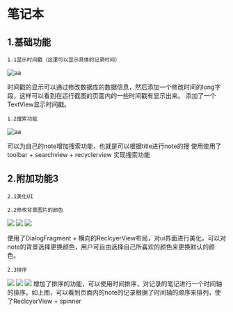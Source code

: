 笔记本
====
1.基础功能
---
	1.1显示时间戳（这里可以显示具体的记录时间）
	
![aa](https://github.com/xieyueyin/newPicture/blob/master/tupian/Screenshot_2018-06-10-22-30-38.png)
<br>

时间戳的显示可以通过修改数据库的数据信息，然后添加一个修改时间的long字段，这样可以看到在运行截图的页面内的一些时间戳有显示出来。
添加了一个TextView显示时间戳。
	
	1.2搜索功能
![aa](https://github.com/xieyueyin/newPicture/blob/master/tupian/Screenshot_2018-06-10-22-30-32.png)
<br>
	
可以为自己的note增加搜索功能，也就是可以根据title进行note的搜
使用使用了toolbar + searchview + recyclerview 实现搜索功能
	
	
2.附加功能3
----
	2.1美化UI
	
	2.2修改背景图片的颜色
![](https://github.com/xieyueyin/newPicture/blob/master/tupian/Screenshot_2018-06-10-22-31-55.png)
![](https://github.com/xieyueyin/newPicture/blob/master/tupian/Screenshot_2018-06-10-22-32-14.png)
![](https://github.com/xieyueyin/newPicture/blob/master/tupian/Screenshot_2018-06-10-22-32-20.png)


使用了DialogFragment + 横向的ReclcyerView布局，对ui界面进行美化，可以对note的背景选择更换颜色，用户可自由选择自己所喜欢的颜色来更换默认的颜色。
	
	2.3排序
![](https://github.com/xieyueyin/newPicture/blob/master/tupian/Screenshot_2018-06-10-22-30-44.png)
![](https://github.com/xieyueyin/newPicture/blob/master/tupian/Screenshot_2018-06-10-22-30-51.png)
![](https://github.com/xieyueyin/newPicture/blob/master/tupian/Screenshot_2018-06-10-22-30-57.png)
增加了排序的功能，可以使用时间排序，对记录的笔记进行一个时间轴的排序，如上图，可以看到页面内的note的记录根据了时间轴的顺序来排列，使了ReclcyerView + spinner
